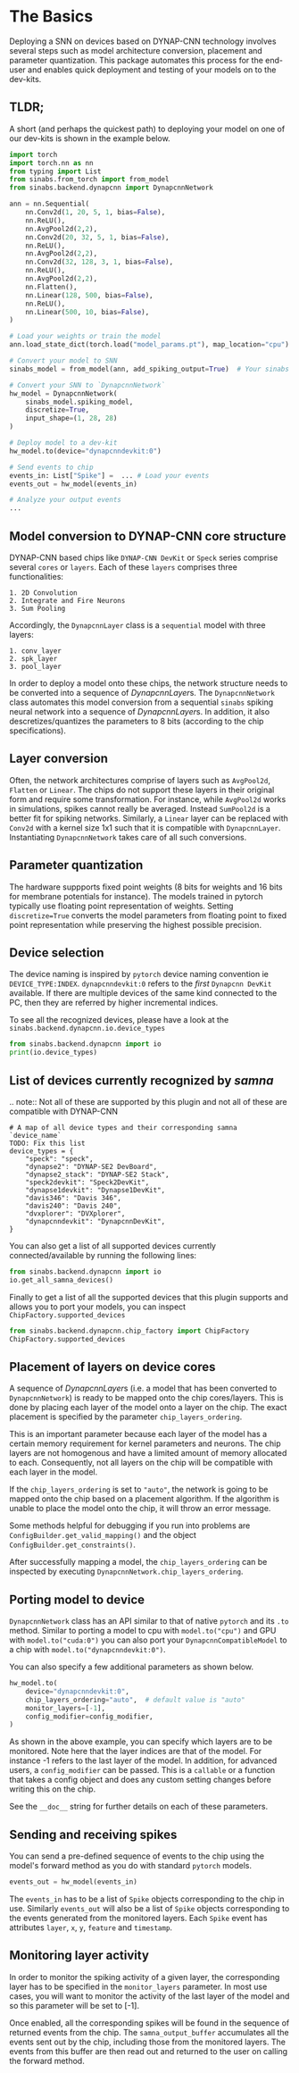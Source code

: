 The Basics
==========

Deploying a SNN on devices based on DYNAP-CNN technology involves several steps such as model architecture conversion, placement and parameter quantization.
This package automates this process for the end-user and enables quick deployment and testing of your models on to the dev-kits.

TLDR;
-----
A short (and perhaps the quickest path) to deploying your model on one of our dev-kits is shown in the example below.

```python
import torch
import torch.nn as nn
from typing import List
from sinabs.from_torch import from_model
from sinabs.backend.dynapcnn import DynapcnnNetwork

ann = nn.Sequential(
    nn.Conv2d(1, 20, 5, 1, bias=False),
    nn.ReLU(),
    nn.AvgPool2d(2,2),
    nn.Conv2d(20, 32, 5, 1, bias=False),
    nn.ReLU(),
    nn.AvgPool2d(2,2),
    nn.Conv2d(32, 128, 3, 1, bias=False),
    nn.ReLU(),
    nn.AvgPool2d(2,2),
    nn.Flatten(),
    nn.Linear(128, 500, bias=False),
    nn.ReLU(),
    nn.Linear(500, 10, bias=False),
)

# Load your weights or train the model
ann.load_state_dict(torch.load("model_params.pt"), map_location="cpu")

# Convert your model to SNN
sinabs_model = from_model(ann, add_spiking_output=True)  # Your sinabs SNN model

# Convert your SNN to `DynapcnnNetwork`
hw_model = DynapcnnNetwork(
    sinabs_model.spiking_model,
    discretize=True,
    input_shape=(1, 28, 28)
)

# Deploy model to a dev-kit
hw_model.to(device="dynapcnndevkit:0")

# Send events to chip
events_in: List["Spike"] =  ... # Load your events
events_out = hw_model(events_in)

# Analyze your output events
...

```

Model conversion to DYNAP-CNN core structure
--------------------------------------------

DYNAP-CNN based chips like `DYNAP-CNN DevKit` or `Speck` series comprise several `cores` or `layers`. 
Each of these `layers` comprises three functionalities:

    1. 2D Convolution
    2. Integrate and Fire Neurons
    3. Sum Pooling

Accordingly, the `DynapcnnLayer` class is a `sequential` model with three layers:

    1. conv_layer
    2. spk_layer
    3. pool_layer

In order to deploy a model onto these chips, the network structure needs to be converted into a sequence of *DynapcnnLayer*s.
The `DynapcnnNetwork` class automates this model conversion from a sequential `sinabs` spiking neural network into a sequence of *DynapcnnLayer*s. 
In addition, it also descretizes/quantizes the parameters to 8 bits (according to the chip specifications).


Layer conversion
----------------

Often, the network architectures comprise of layers such as `AvgPool2d`, `Flatten` or `Linear`.
The chips do not support these layers in their original form and require some transformation.
For instance, while `AvgPool2d` works in simulations, spikes cannot really be averaged. Instead `SumPool2d` is a better fit for spiking networks.
Similarly, a `Linear` layer can be replaced with `Conv2d` with a kernel size 1x1 such that it is compatible with `DynapcnnLayer`.
Instantiating `DynapcnnNetwork` takes care of all such conversions.

Parameter quantization
----------------------

The hardware suppports fixed point weights (8 bits for weights and 16 bits for membrane potentials for instance).
The models trained in pytorch typically use floating point representation of weights. 
Setting `discretize=True` converts the model parameters from floating point to fixed point representation while preserving the highest possible precision.

Device selection
----------------

The device naming is inspired by `pytorch` device naming convention ie `DEVICE_TYPE:INDEX`.
`dynapcnndevkit:0` refers to the _first_ `Dynapcnn DevKit` available. 
If there are multiple devices of the same kind connected to the PC, then they are referred by higher incremental indices.

To see all the recognized devices, please have a look at the `sinabs.backend.dynapcnn.io.device_types`

```python
from sinabs.backend.dynapcnn import io
print(io.device_types)
```

List of devices currently recognized by *samna*
-----------------------------------------------

.. note::
    Not all of these are supported by this plugin and not all of these are compatible with DYNAP-CNN

```
# A map of all device types and their corresponding samna `device_name`
TODO: Fix this list
device_types = {
    "speck": "speck",
    "dynapse2": "DYNAP-SE2 DevBoard",
    "dynapse2_stack": "DYNAP-SE2 Stack",
    "speck2devkit": "Speck2DevKit",
    "dynapse1devkit": "Dynapse1DevKit",
    "davis346": "Davis 346",
    "davis240": "Davis 240",
    "dvxplorer": "DVXplorer",
    "dynapcnndevkit": "DynapcnnDevKit",
}
```

You can also get a list of all supported devices currently connected/available by running the following lines:

```python
from sinabs.backend.dynapcnn import io
io.get_all_samna_devices()
```

Finally to get a list of all the supported devices that this plugin supports and allows you to port your models, 
you can inspect `ChipFactory.supported_devices`

```python
from sinabs.backend.dynapcnn.chip_factory import ChipFactory
ChipFactory.supported_devices
```
 
Placement of layers on device cores
-----------------------------------

A sequence of *DynapcnnLayer*s (i.e. a model that has been converted to `DynapcnnNetwork`) is ready to be mapped onto the chip cores/layers.
This is done by placing each layer of the model onto a layer on the chip. The exact placement is specified by the parameter `chip_layers_ordering`.

This is an important parameter because each layer of the model has a certain memory requirement for kernel parameters and neurons.
The chip layers are not homogenous and have a limited amount of memory allocated to each. 
Consequently, not all layers on the chip will be compatible with each layer in the model.

If the `chip_layers_ordering` is set to `"auto"`, the network is going to be mapped onto the chip based on a placement algorithm.
If the algorithm is unable to place the model onto the chip, it will throw an error message.

Some methods helpful for debugging if you run into problems are `ConfigBuilder.get_valid_mapping()` and the object `ConfigBuilder.get_constraints()`.

After successfully mapping a model, the `chip_layers_ordering` can be inspected by executing `DynapcnnNetwork.chip_layers_ordering`.


Porting model to device
-----------------------

`DynapcnnNetwork` class has an API similar to that of native `pytorch` and its `.to` method.
Similar to porting a model to cpu with `model.to("cpu")` and GPU with `model.to("cuda:0")` you can also port your `DynapcnnCompatibleModel` to a chip with `model.to("dynapcnndevkit:0")`.

You can also specify a few additional parameters as shown below.

```python
hw_model.to(
    device="dynapcnndevkit:0",
    chip_layers_ordering="auto",  # default value is "auto"
    monitor_layers=[-1],
    config_modifier=config_modifier,
)
```

As shown in the above example, you can specify which layers are to be monitored. 
Note here that the layer indices are that of the model. For instance -1 refers to the last layer of the model.
In addition, for advanced users, a `config_modifier` can be passed.
This is a `callable` or a function that takes a config object and does any custom setting changes before writing this on the chip.

See the `__doc__` string for further details on each of these parameters.

Sending and receiving spikes
----------------------------

You can send a pre-defined sequence of events to the chip using the model's forward method as you do with standard `pytorch` models.

```python
events_out = hw_model(events_in)
```

The `events_in` has to be a list of `Spike` objects corresponding to the chip in use. 
Similarly `events_out` will also be a list of `Spike` objects corresponding to the events generated from the monitored layers.
Each `Spike` event has attributes `layer`, `x`, `y`, `feature` and `timestamp`. 


Monitoring layer activity
-------------------------

In order to monitor the spiking activity of a given layer, the corresponding layer has to be specified in the `monitor_layers` parameter. 
In most use cases, you will want to monitor the activity of the last layer of the model and so this parameter will be set to [-1].

Once enabled, all the corresponding spikes will be found in the sequence of returned events from the chip.
The `samna_output_buffer` accumulates all the events sent out by the chip, including those from the monitored layers.
The events from this buffer are then read out and returned to the user on calling the forward method.
